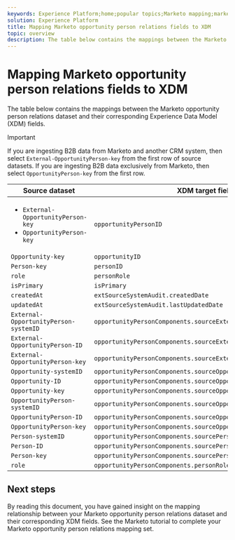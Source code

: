 ```yaml
---
keywords: Experience Platform;home;popular topics;Marketo mapping;marketo mapping
solution: Experience Platform
title: Mapping Marketo opportunity person relations fields to XDM
topic: overview
description: The table below contains the mappings between the Marketo Opportunity person relations dataset and their corresponding XDM fields.
---
```


# Mapping Marketo opportunity person relations fields to XDM

The table below contains the mappings between the Marketo opportunity person relations dataset and their corresponding Experience Data Model (XDM) fields.

>[!IMPORTANT]
>
>If you are ingesting B2B data from Marketo and another CRM system, then select `External-OpportunityPerson-key` from the first row of source datasets. If you are ingesting B2B data exclusively from Marketo, then select `OpportunityPerson-key` from the first row.

| Source dataset | XDM target field |
| -------------- | ---------------- |
| <ul><li>`External-OpportunityPerson-key`</li><li>`OpportunityPerson-key`</li></ul> | `opportunityPersonID` |
| `Opportunity-key` | `opportunityID` |
| `Person-key` | `personID` |
| `role` | `personRole` |
| `isPrimary` | `isPrimary` |
| `createdAt` | `extSourceSystemAudit.createdDate` |
| `updatedAt` | `extSourceSystemAudit.lastUpdatedDate` |
| `External-OpportunityPerson-systemID` | `opportunityPersonComponents.sourceExternalID.systemID` |
| `External-OpportunityPerson-ID` | `opportunityPersonComponents.sourceExternalID.ID` |
| `External-OpportunityPerson-key` | `opportunityPersonComponents.sourceExternalID.key` |
| `Opportunity-systemID` | `opportunityPersonComponents.sourceOpportunityID.systemID` |
| `Opportunity-ID` | `opportunityPersonComponents.sourceOpportunityID.ID` |
| `Opportunity-key` | `opportunityPersonComponents.sourceOpportunityID.key` |
| `OpportunityPerson-systemID` | `opportunityPersonComponents.sourceOpportunityPersonID.systemID` |
| `OpportunityPerson-ID` | `opportunityPersonComponents.sourceOpportunityPersonID.ID` |
| `OpportunityPerson-key` | `opportunityPersonComponents.sourceOpportunityPersonID.key` |
| `Person-systemID` | `opportunityPersonComponents.sourcePersonID.systemID` |
| `Person-ID` | `opportunityPersonComponents.sourcePersonID.ID` |
| `Person-key` | `opportunityPersonComponents.sourcePersonID.key` |
| `role` | `opportunityPersonComponents.personRole` |

## Next steps

By reading this document, you have gained insight on the mapping relationship between your Marketo opportunity person relations dataset and their corresponding XDM fields. See the Marketo tutorial to complete your Marketo opportunity person relations mapping set.
